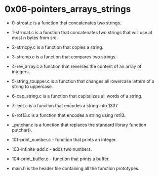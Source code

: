 # 0x06-pointers_arrays_strings  #


* 0-strcat.c is a function that concatenates two strings.

* 1-strncat.c is a function that concatenates two strings that will use at most n bytes from src.

* 2-strncpy.c is a function that copies a string.

* 3-strcmp.c is a function that compares two strings.

* 4-rev_array.c a function that reverses the content of an array of integers.

* 5-string_toupper.c is a function that changes all lowercase letters of a string to uppercase.

* 6-cap_string.c is a function that capitalizes all words of a string.

* 7-leet.c is a function that encodes a string into 1337.

* 8-rot13.c is a function that encodes a string using rot13.

* _putchar.c is a function that replaces the standard library function putchar().

* 101-print_number.c - function that prints an integer.

* 103-infinite_add.c - adds two numbers.

* 104-print_buffer.c - function that prints a buffer.

* main.h is the header file containing all the function prototypes.

